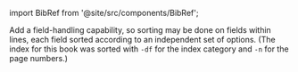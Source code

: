 import BibRef from '@site/src/components/BibRef';

Add a field-handling capability, so sorting may be done on fields
within lines, each field sorted according to an independent set of options. (The
index for this book was sorted with `-df` for the index category and `-n` for the
page numbers.) <BibRef id='KR1988' pages='p. 121'></BibRef>